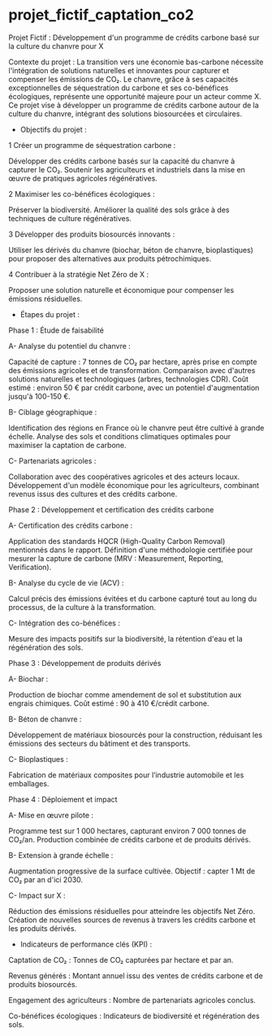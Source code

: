 # projet_fictif_captation_co2
Projet Fictif : Développement d'un programme de crédits carbone basé sur la culture du chanvre pour X

Contexte du projet :
La transition vers une économie bas-carbone nécessite l'intégration de solutions naturelles et innovantes pour capturer et compenser les émissions de CO₂. 
Le chanvre, grâce à ses capacités exceptionnelles de séquestration du carbone et ses co-bénéfices écologiques, représente une opportunité majeure pour un acteur comme X. 
Ce projet vise à développer un programme de crédits carbone autour de la culture du chanvre, intégrant des solutions biosourcées et circulaires.

* Objectifs du projet :

1 Créer un programme de séquestration carbone :

Développer des crédits carbone basés sur la capacité du chanvre à capturer le CO₂.
Soutenir les agriculteurs et industriels dans la mise en œuvre de pratiques agricoles régénératives.

2 Maximiser les co-bénéfices écologiques :

Préserver la biodiversité.
Améliorer la qualité des sols grâce à des techniques de culture régénératives.

3 Développer des produits biosourcés innovants :

Utiliser les dérivés du chanvre (biochar, béton de chanvre, bioplastiques) pour proposer des alternatives aux produits pétrochimiques.

4 Contribuer à la stratégie Net Zéro de X :

Proposer une solution naturelle et économique pour compenser les émissions résiduelles.


* Étapes du projet :

Phase 1 : Étude de faisabilité

A- Analyse du potentiel du chanvre :

Capacité de capture : 7 tonnes de CO₂ par hectare, après prise en compte des émissions agricoles et de transformation.
Comparaison avec d'autres solutions naturelles et technologiques (arbres, technologies CDR).
Coût estimé : environ 50 € par crédit carbone, avec un potentiel d'augmentation jusqu'à 100-150 €.

B- Ciblage géographique :

Identification des régions en France où le chanvre peut être cultivé à grande échelle.
Analyse des sols et conditions climatiques optimales pour maximiser la captation de carbone.

C- Partenariats agricoles :

Collaboration avec des coopératives agricoles et des acteurs locaux.
Développement d'un modèle économique pour les agriculteurs, combinant revenus issus des cultures et des crédits carbone.

Phase 2 : Développement et certification des crédits carbone

A- Certification des crédits carbone :

Application des standards HQCR (High-Quality Carbon Removal) mentionnés dans le rapport.
Définition d'une méthodologie certifiée pour mesurer la capture de carbone (MRV : Measurement, Reporting, Verification).

B- Analyse du cycle de vie (ACV) :

Calcul précis des émissions évitées et du carbone capturé tout au long du processus, de la culture à la transformation.

C- Intégration des co-bénéfices :

Mesure des impacts positifs sur la biodiversité, la rétention d'eau et la régénération des sols.

Phase 3 : Développement de produits dérivés

A- Biochar :

Production de biochar comme amendement de sol et substitution aux engrais chimiques.
Coût estimé : 90 à 410 €/crédit carbone.

B- Béton de chanvre :

Développement de matériaux biosourcés pour la construction, réduisant les émissions des secteurs du bâtiment et des transports.

C- Bioplastiques :

Fabrication de matériaux composites pour l’industrie automobile et les emballages.

Phase 4 : Déploiement et impact

A- Mise en œuvre pilote :

Programme test sur 1 000 hectares, capturant environ 7 000 tonnes de CO₂/an.
Production combinée de crédits carbone et de produits dérivés.

B- Extension à grande échelle :

Augmentation progressive de la surface cultivée.
Objectif : capter 1 Mt de CO₂ par an d'ici 2030.

C- Impact sur X :

Réduction des émissions résiduelles pour atteindre les objectifs Net Zéro.
Création de nouvelles sources de revenus à travers les crédits carbone et les produits dérivés.


* Indicateurs de performance clés (KPI) :
  
Captation de CO₂ : Tonnes de CO₂ capturées par hectare et par an.

Revenus générés : Montant annuel issu des ventes de crédits carbone et de produits biosourcés.

Engagement des agriculteurs : Nombre de partenariats agricoles conclus.

Co-bénéfices écologiques : Indicateurs de biodiversité et régénération des sols.

